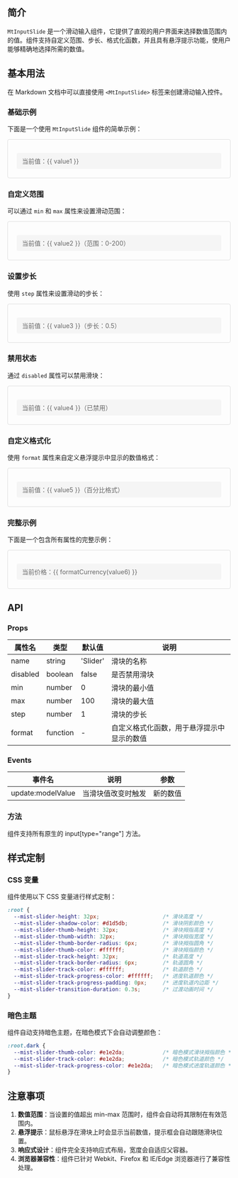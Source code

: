 <script setup>
import { MtInputSlide } from "vitepress-theme-mist"
import { ref } from 'vue'

const value1 = ref(50)  // 基础示例
const value2 = ref(100) // 自定义范围示例
const value3 = ref(5)   // 设置步长示例
const value4 = ref(30)  // 禁用状态示例
const value5 = ref(75)  // 自定义格式化示例
const formatPercentage = (val) => {
  return `${val}%`
}

// 完整示例
const value6 = ref(500)
const formatCurrency = (val) => {
  return `¥${val}`
}
</script>

<!-- more -->

## 简介

`MtInputSlide` 是一个滑动输入组件，它提供了直观的用户界面来选择数值范围内的值。组件支持自定义范围、步长、格式化函数，并且具有悬浮提示功能，使用户能够精确地选择所需的数值。

## 基本用法

在 Markdown 文档中可以直接使用 `<MtInputSlide>` 标签来创建滑动输入控件。

### 基础示例

下面是一个使用 `MtInputSlide` 组件的简单示例：

<div class="preview-container">
  <MtInputSlide v-model="value1" />
  <div class="value-display">当前值：{{ value1 }}</div>
</div>

### 自定义范围

可以通过 `min` 和 `max` 属性来设置滑动范围：

<div class="preview-container">
  <MtInputSlide v-model="value2" :min="0" :max="200" />
  <div class="value-display">当前值：{{ value2 }}（范围：0-200）</div>
</div>

### 设置步长

使用 `step` 属性来设置滑动的步长：

<div class="preview-container">
  <MtInputSlide v-model="value3" :min="0" :max="10" :step="0.5" />
  <div class="value-display">当前值：{{ value3 }}（步长：0.5）</div>
</div>

### 禁用状态

通过 `disabled` 属性可以禁用滑块：

<div class="preview-container">
  <MtInputSlide v-model="value4" :disabled="true" />
  <div class="value-display">当前值：{{ value4 }}（已禁用）</div>
</div>

### 自定义格式化

使用 `format` 属性来自定义悬浮提示中显示的数值格式：

<div class="preview-container">
  <MtInputSlide v-model="value5" :min="0" :max="100" :format="formatPercentage" />
  <div class="value-display">当前值：{{ value5 }}（百分比格式）</div>
</div>

### 完整示例

下面是一个包含所有属性的完整示例：

<div class="preview-container">
  <MtInputSlide
    v-model="value6"
    name="价格滑块"
    :min="100"
    :max="1000"
    :step="50"
    :format="formatCurrency"
  />
  <div class="value-display">当前价格：{{ formatCurrency(value6) }}</div>
</div>


## API

### Props

| 属性名 | 类型 | 默认值 | 说明 |
|--------|------|--------|------|
| name | string | 'Slider' | 滑块的名称 |
| disabled | boolean | false | 是否禁用滑块 |
| min | number | 0 | 滑块的最小值 |
| max | number | 100 | 滑块的最大值 |
| step | number | 1 | 滑块的步长 |
| format | function | - | 自定义格式化函数，用于悬浮提示中显示的数值 |

### Events

| 事件名 | 说明 | 参数 |
|--------|------|------|
| update:modelValue | 当滑块值改变时触发 | 新的数值 |

### 方法

组件支持所有原生的 input[type="range"] 方法。

## 样式定制

### CSS 变量

组件使用以下 CSS 变量进行样式定制：

```css
:root {
  --mist-slider-height: 32px;                    /* 滑块高度 */
  --mist-slider-shadow-color: #d1d5db;           /* 滑块阴影颜色 */
  --mist-slider-thumb-height: 32px;              /* 滑块拇指高度 */
  --mist-slider-thumb-width: 32px;               /* 滑块拇指宽度 */
  --mist-slider-thumb-border-radius: 6px;        /* 滑块拇指圆角 */
  --mist-slider-thumb-color: #ffffff;            /* 滑块拇指颜色 */
  --mist-slider-track-height: 32px;              /* 轨道高度 */
  --mist-slider-track-border-radius: 6px;        /* 轨道圆角 */
  --mist-slider-track-color: #ffffff;            /* 轨道颜色 */
  --mist-slider-track-progress-color: #ffffff;   /* 进度轨道颜色 */
  --mist-slider-track-progress-padding: 0px;     /* 进度轨道内边距 */
  --mist-slider-transition-duration: 0.3s;       /* 过渡动画时间 */
}
```

### 暗色主题

组件自动支持暗色主题，在暗色模式下会自动调整颜色：

```css
:root.dark {
  --mist-slider-thumb-color: #e1e2da;            /* 暗色模式滑块拇指颜色 */
  --mist-slider-track-color: #e1e2da;            /* 暗色模式轨道颜色 */
  --mist-slider-track-progress-color: #e1e2da;   /* 暗色模式进度轨道颜色 */
}
```

## 注意事项

1. **数值范围**：当设置的值超出 min-max 范围时，组件会自动将其限制在有效范围内。
2. **悬浮提示**：鼠标悬浮在滑块上时会显示当前数值，提示框会自动跟随滑块位置。
3. **响应式设计**：组件完全支持响应式布局，宽度会自适应父容器。
4. **浏览器兼容性**：组件已针对 Webkit、Firefox 和 IE/Edge 浏览器进行了兼容性处理。

<style scoped>
.preview-container {
  padding: 20px;
  border: 1px solid #ddd;
  border-radius: 4px;
  margin-bottom: 20px;
}

.value-display {
  margin-top: 10px;
  padding: 8px 12px;
  background-color: #f5f5f5;
  border-radius: 4px;
  font-size: 14px;
  color: #666;
}
</style>

